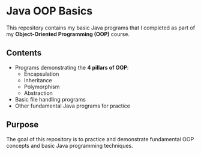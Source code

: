 # Java OOP Basics

This repository contains my basic Java programs that I completed as part of my **Object-Oriented Programming (OOP)** course.  

## Contents
- Programs demonstrating the **4 pillars of OOP**:
  - Encapsulation
  - Inheritance
  - Polymorphism
  - Abstraction
- Basic file handling programs
- Other fundamental Java programs for practice

## Purpose
The goal of this repository is to practice and demonstrate fundamental OOP concepts and basic Java programming techniques.

